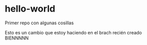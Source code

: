 # hello-world
Primer repo con algunas cosillas

Esto es un cambio que estoy haciendo en el brach recién creado BIENNNNN

